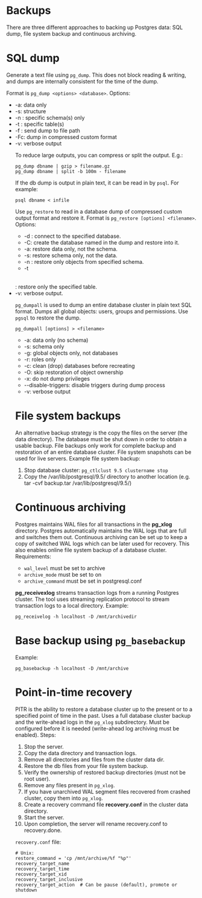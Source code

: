# Backups

There are three different approaches to backing up Postgres data: SQL
dump, file system backup and continuous archiving.

# SQL dump

Generate a text file using ``pg_dump``. This does not block reading &
writing, and dumps are internally consistent for the time of the dump.

Format is ``pg_dump <options> <database>``. Options:

* -a: data only
* -s: structure
* -n <schema>: specific schema(s) only
* -t <table>: specific table(s)
* -f <path>: send dump to file path
* -Fc: dump in compressed custom format
* -v: verbose output

To reduce large outputs, you can compress or split the output. E.g.:

```
pg_dump dbname | gzip > filename.gz
pg_dump dbname | split -b 100m - filename
```

If the db dump is output in plain text, it can be read in by ``psql``.
For example:

```
psql dbname < infile
```

Use ``pg_restore`` to read in a database dump of compressed custom
output format and restore it. Format is ``pg_restore [options]
<filename>``. Options:

* -d <database name>: connect to the specified database.
* -C: create the database named in the dump and restore into it.
* -a: restore data only, not the schema.
* -s: restore schema only, not the data.
* -n <schema>: restore only objects from specified schema.
* -t <table>: restore only the specified table.
* -v: verbose output.

``pg_dumpall`` is used to dump an entire database cluster in plain text
SQL format. Dumps all global objects: users, groups and permissions. Use
``pgsql`` to restore the dump.

```
pg_dumpall [options] > <filename>
```

* -a: data only (no schema)
* -s: schema only
* -g: global objects only, not databases
* -r: roles only
* -c: clean (drop) databases before recreating
* -O: skip restoration of object ownership
* -x: do not dump privileges
* --disable-triggers: disable triggers during dump process
* -v: verbose output

# File system backups

An alternative backup strategy is the copy the files on the server (the
data directory). The database must be shut down in order to obtain a
usable backup. File backups only work for complete backup and
restoration of an entire database cluster. File system snapshots can be
used for live servers. Example file system backup:

1. Stop database cluster: ``pg_ctlclust 9.5 clustername stop``
2. Copy the /var/lib/postgresql/9.5/<clustername> directory to another
   location (e.g. tar -cvf backup.tar /var/lib/postgresql/9.5/<clustername>)


# Continuous archiving

Postgres maintains WAL files for all transactions in the **pg_xlog**
directory. Postgres automatically maintains the WAL logs that are full
and switches them out. Continuous archiving can be set up to keep a copy
of switched WAL logs which can be later used for recovery. This also
enables online file system backup of a database cluster. Requirements:

* ``wal_level`` must be set to archive
* ``archive_mode`` must be set to on
* ``archive_command`` must be set in postgresql.conf

**pg_receivexlog** streams transaction logs from a running Postgres
cluster. The tool uses streaming replication protocol to stream
transaction logs to a local directory. Example:

```
pg_receivelog -h localhost -D /mnt/archivedir
```

# Base backup using ``pg_basebackup``

Example:

```
pg_basebackup -h localhost -D /mnt/archive
```

# Point-in-time recovery

PITR is the ability to restore a database cluster up to the present or
to a specified point of time in the past. Uses a full database cluster
backup and the write-ahead logs in the ``pg_xlog`` subdirectory. Must be
configured before it is needed (write-ahead log archiving must be
enabled). Steps:

1. Stop the server.
2. Copy the data directory and transaction logs.
3. Remove all directories and files from the cluster data dir.
4. Restore the db files from your file system backup.
5. Verify the ownership of restored backup directories (must not be root
   user).
6. Remove any files present in ``pg_xlog``.
7. If you have unarchived WAL segment files recovered from crashed
   cluster, copy them into ``pg_xlog``.
8. Create a recovery command file **recovery.conf** in the cluster data
   directory.
9. Start the server.
10. Upon completion, the server will rename recovery.conf to recovery.done.

```recovery.conf``` file:

```
# Unix:
restore_command = 'cp /mnt/archive/%f "%p"'
recovery_target_name
recovery_target_time
recovery_target_xid
recovery_target_inclusive
recovery_target_action  # Can be pause (default), promote or shutdown
```
